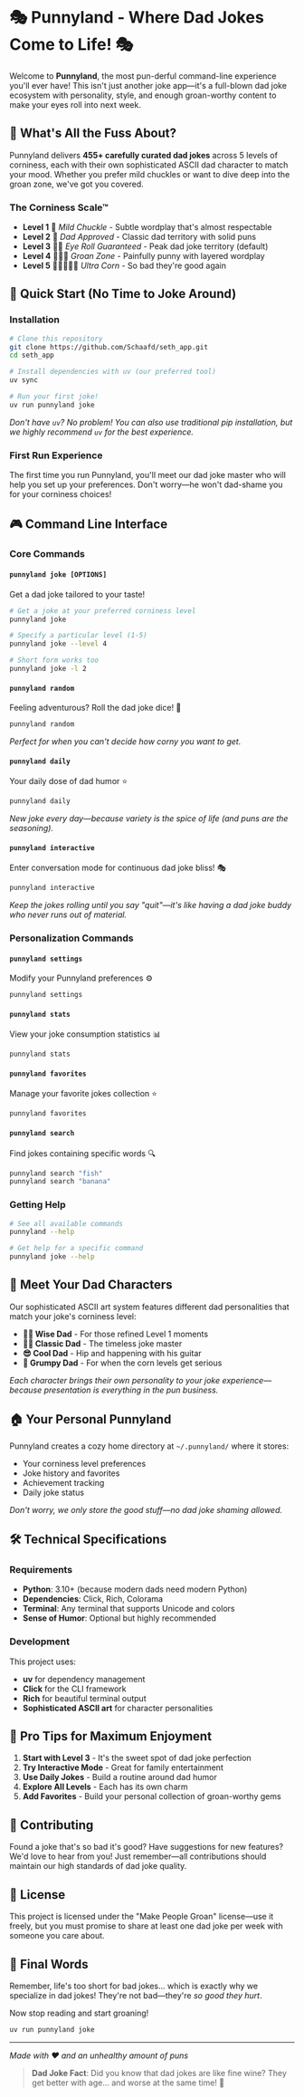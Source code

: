 # 🎭 Punnyland - Where Dad Jokes Come to Life! 🎭

Welcome to **Punnyland**, the most pun-derful command-line experience you'll ever have! This isn't just another joke app—it's a full-blown dad joke ecosystem with personality, style, and enough groan-worthy content to make your eyes roll into next week.

## 🌽 What's All the Fuss About?

Punnyland delivers **455+ carefully curated dad jokes** across 5 levels of corniness, each with their own sophisticated ASCII dad character to match your mood. Whether you prefer mild chuckles or want to dive deep into the groan zone, we've got you covered.

### The Corniness Scale™
- **Level 1** 🌱 *Mild Chuckle* - Subtle wordplay that's almost respectable
- **Level 2** 🌽 *Dad Approved* - Classic dad territory with solid puns  
- **Level 3** 🌽🌽 *Eye Roll Guaranteed* - Peak dad joke territory (default)
- **Level 4** 🌽🌽🌽 *Groan Zone* - Painfully punny with layered wordplay
- **Level 5** 🌽🌽🌽🌽🌽 *Ultra Corn* - So bad they're good again

## 🚀 Quick Start (No Time to Joke Around)

### Installation

```bash
# Clone this repository
git clone https://github.com/Schaafd/seth_app.git
cd seth_app

# Install dependencies with uv (our preferred tool)
uv sync

# Run your first joke!
uv run punnyland joke
```

*Don't have `uv`? No problem! You can also use traditional pip installation, but we highly recommend `uv` for the best experience.*

### First Run Experience

The first time you run Punnyland, you'll meet our dad joke master who will help you set up your preferences. Don't worry—he won't dad-shame you for your corniness choices!

## 🎮 Command Line Interface

### Core Commands

#### `punnyland joke [OPTIONS]`
Get a dad joke tailored to your taste!

```bash
# Get a joke at your preferred corniness level
punnyland joke

# Specify a particular level (1-5)
punnyland joke --level 4

# Short form works too
punnyland joke -l 2
```

#### `punnyland random`
Feeling adventurous? Roll the dad joke dice! 🎲

```bash
punnyland random
```
*Perfect for when you can't decide how corny you want to get.*

#### `punnyland daily`
Your daily dose of dad humor ⭐

```bash
punnyland daily
```
*New joke every day—because variety is the spice of life (and puns are the seasoning).*

#### `punnyland interactive`
Enter conversation mode for continuous dad joke bliss! 🎭

```bash
punnyland interactive
```
*Keep the jokes rolling until you say "quit"—it's like having a dad joke buddy who never runs out of material.*

### Personalization Commands

#### `punnyland settings`
Modify your Punnyland preferences ⚙️

```bash
punnyland settings
```

#### `punnyland stats`
View your joke consumption statistics 📊

```bash
punnyland stats
```

#### `punnyland favorites`
Manage your favorite jokes collection ⭐

```bash
punnyland favorites
```

#### `punnyland search`
Find jokes containing specific words 🔍

```bash
punnyland search "fish"
punnyland search "banana"
```

### Getting Help

```bash
# See all available commands
punnyland --help

# Get help for a specific command
punnyland joke --help
```

## 🎨 Meet Your Dad Characters

Our sophisticated ASCII art system features different dad personalities that match your joke's corniness level:

- **👨‍🏫 Wise Dad** - For those refined Level 1 moments
- **👨‍💼 Classic Dad** - The timeless joke master
- **😎 Cool Dad** - Hip and happening with his guitar
- **😤 Grumpy Dad** - For when the corn levels get serious

*Each character brings their own personality to your joke experience—because presentation is everything in the pun business.*

## 🏠 Your Personal Punnyland

Punnyland creates a cozy home directory at `~/.punnyland/` where it stores:
- Your corniness level preferences  
- Joke history and favorites
- Achievement tracking
- Daily joke status

*Don't worry, we only store the good stuff—no dad joke shaming allowed.*

## 🛠️ Technical Specifications

### Requirements
- **Python**: 3.10+ (because modern dads need modern Python)
- **Dependencies**: Click, Rich, Colorama
- **Terminal**: Any terminal that supports Unicode and colors
- **Sense of Humor**: Optional but highly recommended

### Development

This project uses:
- **uv** for dependency management
- **Click** for the CLI framework
- **Rich** for beautiful terminal output
- **Sophisticated ASCII art** for character personalities

## 🎯 Pro Tips for Maximum Enjoyment

1. **Start with Level 3** - It's the sweet spot of dad joke perfection
2. **Try Interactive Mode** - Great for family entertainment
3. **Use Daily Jokes** - Build a routine around dad humor
4. **Explore All Levels** - Each has its own charm
5. **Add Favorites** - Build your personal collection of groan-worthy gems

## 🤝 Contributing

Found a joke that's so bad it's good? Have suggestions for new features? We'd love to hear from you! Just remember—all contributions should maintain our high standards of dad joke quality.

## 📜 License

This project is licensed under the "Make People Groan" license—use it freely, but you must promise to share at least one dad joke per week with someone you care about.

## 🎊 Final Words

Remember, life's too short for bad jokes... which is exactly why we specialize in dad jokes! They're not bad—they're *so good they hurt*.

Now stop reading and start groaning! 

```bash
uv run punnyland joke
```

---

*Made with ❤️ and an unhealthy amount of puns*

> **Dad Joke Fact**: Did you know that dad jokes are like fine wine? They get better with age... and worse at the same time! 🍷